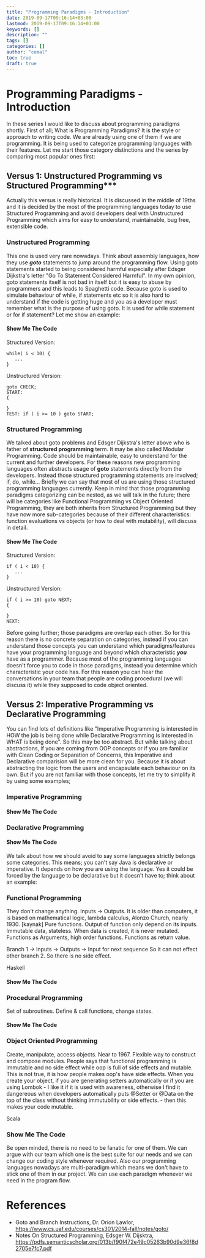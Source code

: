 ```yaml
---
title: "Programming Paradigms - Introduction"
date: 2019-09-17T09:16:14+03:00
lastmod: 2019-09-17T09:16:14+03:00
keywords: []
description: ""
tags: []
categories: []
author: "cemal"
toc: true
draft: true
---
```


# Programming Paradigms - Introduction

In these series I would like to discuss about programming paradigms shortly. First of all; What is Programming Paradigms?
It is the style or approach to writing code. We are already using one of them if we are programming. It is being used
to categorize programming languages with their features. Let me start those category distinctions and the series
by comparing most popular ones first: 

## Versus 1: Unstructured Programming vs Structured Programming***

Actually this versus is really historical. It is discussed in the middle of 19ths and it is decided by the most of the
programming languages today to use Structured Programming and avoid developers deal with Unstructured Programming which
aims for easy to understand, maintainable, bug free, extensible code.

### Unstructured Programming
This one is used very rare nowadays. Think about assembly languages, how they use ***goto*** statements to jump
around the programming flow. Using goto statements started to being considered harmful especially after 
Edsger Dijkstra's letter "Go To Statement Considered Harmful". In my own opinion, goto statements itself is not bad in
itself but it is easy to abuse by programmers and this leads to Spaghetti code. Because goto is used to simulate behaviour
of while, if statements etc so it is also hard to understand if the code is getting huge and you as a developer
must remember what is the purpose of using goto. It is used for while statement or for if statement? Let me show an
example:

#### Show Me The Code

Structured Version:
```
while( i < 10) {
   ...
}
```

Unstructured Version:
```
goto CHECK;
START:
{

}
TEST: if ( i >= 10 ) goto START;
```

### Structured Programming
We talked about goto problems and Edsger Dijkstra's letter above who is father of **structured programming** term.
It may be also called Modular Programming. Code should be maintainable, easy to understand for the current and further
developers. For these reasons new programming languages often abstracts usage of **goto** statements directly from the
developers. Instead those structured programming statements are involved; if, do, while... Briefly we can say that
most of us are using those structured programming languages currently. Keep in mind that those programming paradigms
categorizing can be nested, as we will talk in the future; there will be categories like Functional Programming vs
Object Oriented Programming, they are both inherits from Structured Programming but they have now more sub-categories
because of their different characteristics: function evaluations vs objects (or how to deal with mutability), 
will discuss in detail.

#### Show Me The Code

Structured Version:
```
if ( i < 10) {
   ...
}
```

Unstructured Version:
```
if ( i >= 10) goto NEXT;
{

}
NEXT:
```

Before going further; those paradigms are overlap each other. So for this reason there is no concrete separation on
categories, instead if you can understand those concepts you can understand which paradigms/features have your programming
language and beyond which characteristic ***you*** have as a programmer. Because most of the programming languages
doesn't force you to code in those paradigms, instead you determine which characteristic your code has. For this reason
you can hear the conversations in your team that people are coding procedural (we will discuss it) while they supposed
to code object oriented.

## Versus 2: Imperative Programming vs Declarative Programming

You can find lots of definitions like "Imperative Programming is interested in HOW the job is being done while
Declarative Programming is interested in WHAT is being done". So this may be too abstract. But while talking about
abstractions, if you are coming from OOP concepts or if you are familiar with Clean Coding or Separation of Concerns,
this Imperative and Declarative comparision will be more clean for you. Because it is about abstracting the logic
from the users and encapsulate each behaviour on its own. But if you are not familiar with those concepts, let me
try to simplify it by using some examples;

### Imperative Programming
#### Show Me The Code


### Declarative Programming
#### Show Me The Code

We talk about how we should avoid to say some languages strictly belongs some categories. This means;
you can't say Java is declarative or imperative. It depends on how you are using the language. Yes it could be forced
by the language to be declarative but it doesn't have to; think about an example:


### Functional Programming
They don't change anything. Inputs -> Outputs. It is older than computers, it is based on mathematical logic, lambda calculus,
Alonzo Church, nearly 1930. [kaynak]
Pure functions. Output of function only depend on its inputs. Immutable data, stateless. When data is created, it is never
mutated. Functions as Arguments, high order functions. Functions as return value.

Branch 1 -> Inputs -> Outputs -> Input for next sequence
So it can not effect other branch 2. So there is no side effect.

Haskell
#### Show Me The Code

### Procedural Programming
Set of subroutines. Define & call functions, change states.
#### Show Me The Code

### Object Oriented Programming
Create, manipulate, access objects. Near to 1967. Flexible way to construct and compose modules. People says that
functional programming is immutable and no side effect while oop is full of side effects and mutable. This is not true,
it is how people makes oop's have side effects. When you create your object, if you are generating setters automatically or
if you are using Lombok - I like it if it is used with awareness, otherwise I find it dangereous when developers automatically
puts @Setter or @Data on the top of the class without thinking immutubility or side effects. - then this makes your code
mutable.

Scala
### Show Me The Code


Be open minded, there is no need to be fanatic for one of them. We can argue with our team which one is the best suite
for our needs and we can change our coding style whenever required. Also our programming languages nowadays are multi-paradigm
which means we don't have to stick one of them in our project. We can use each paradigm whenever we need in the program flow.

# References
- Goto and Branch Instructions, Dr. Orion Lawlor, https://www.cs.uaf.edu/courses/cs301/2014-fall/notes/goto/
- Notes On Structured Programming, Edsger W. Dijsktra, https://pdfs.semanticscholar.org/013b/f90f472e49c05263b90d9e36f8d2705e7fc7.pdf
